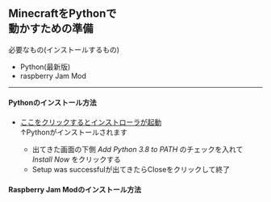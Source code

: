## MinecraftをPythonで<br>動かすための準備
必要なもの(インストールするもの)
* Python(最新版)
* raspberry Jam Mod

---

#### Pythonのインストール方法
* [ここをクリックするとインストローラが起動](https://www.python.org/ftp/python/3.8.0/python-3.8.0-amd64-webinstall.exe)<br>↑Pythonがインストールされます

  * 出てきた画面の下側 *Add Python 3.8 to PATH* のチェックを入れて *Install Now* をクリックする
  * Setup was successfulが出てきたらCloseをクリックして終了

#### Raspberry Jam Modのインストール方法


